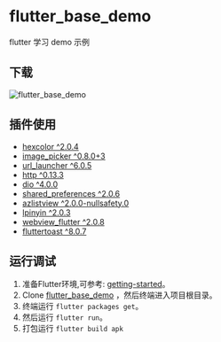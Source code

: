 # flutter_base_demo

flutter 学习 demo 示例

## 下载

![flutter_base_demo](https://apk-1256738511.cos.ap-chengdu.myqcloud.com/flutter_base_demo_qr_code.png)

## 插件使用

- [hexcolor ^2.0.4](https://pub.flutter-io.cn/packages/hexcolor)
- [image_picker ^0.8.0+3](https://pub.flutter-io.cn/packages/image_picker)
- [url_launcher ^6.0.5](https://pub.flutter-io.cn/packages/url_launcher)
- [http ^0.13.3](https://pub.flutter-io.cn/packages/http)
- [dio ^4.0.0](https://pub.flutter-io.cn/packages/dio)
- [shared_preferences ^2.0.6](https://pub.flutter-io.cn/packages/shared_preferences)
- [azlistview ^2.0.0-nullsafety.0](https://pub.flutter-io.cn/packages/azlistview)
- [lpinyin ^2.0.3](https://pub.flutter-io.cn/packages/lpinyin)
- [webview_flutter ^2.0.8](https://pub.flutter-io.cn/packages/webview_flutter)
- [fluttertoast ^8.0.7](https://pub.flutter-io.cn/packages/fluttertoast)

## 运行调试

1. 准备Flutter环境,可参考: [getting-started](<https://flutter-io.cn/docs/get-started/install>)。
2. Clone [flutter_base_demo](https://github.com/wkl007/flutter_base_demo.git) ，然后终端进入项目根目录。
3. 终端运行 `flutter packages get`。
4. 然后运行 `flutter run`。
5. 打包运行 `flutter build apk`
